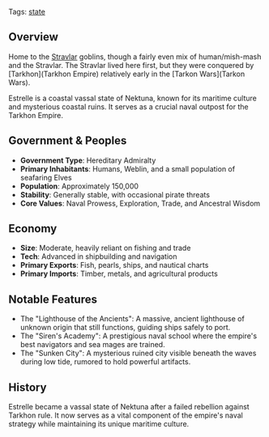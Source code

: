 Tags: [state](States)

## Overview

Home to the [Stravlar](Stravlar) goblins, though a fairly even mix of human/mish-mash and the Stravlar. The Stravlar lived here first, but they were conquered by [Tarkhon](Tarkhon Empire) relatively early in the [Tarkon Wars](Tarkon Wars). 

Estrelle is a coastal vassal state of Nektuna, known for its maritime culture and mysterious coastal ruins. It serves as a crucial naval outpost for the Tarkhon Empire.

## Government & Peoples

- **Government Type**: Hereditary Admiralty
- **Primary Inhabitants**: Humans, Weblin, and a small population of seafaring Elves
- **Population**: Approximately 150,000
- **Stability**: Generally stable, with occasional pirate threats
- **Core Values**: Naval Prowess, Exploration, Trade, and Ancestral Wisdom

## Economy

- **Size**: Moderate, heavily reliant on fishing and trade
- **Tech**: Advanced in shipbuilding and navigation
- **Primary Exports**: Fish, pearls, ships, and nautical charts
- **Primary Imports**: Timber, metals, and agricultural products

## Notable Features

- The "Lighthouse of the Ancients": A massive, ancient lighthouse of unknown origin that still functions, guiding ships safely to port.
- The "Siren's Academy": A prestigious naval school where the empire's best navigators and sea mages are trained.
- The "Sunken City": A mysterious ruined city visible beneath the waves during low tide, rumored to hold powerful artifacts.

## History
Estrelle became a vassal state of Nektuna after a failed rebellion against Tarkhon rule. It now serves as a vital component of the empire's naval strategy while maintaining its unique maritime culture.
